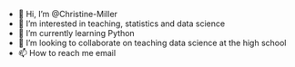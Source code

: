 - 👋 Hi, I’m @Christine-Miller
- 👀 I’m interested in teaching, statistics and data science 
- 🌱 I’m currently learning Python
- 💞️ I’m looking to collaborate on teaching data science at the high school 
- 📫 How to reach me email 

<!---
Christine-Miller/Christine-Miller is a ✨ special ✨ repository because its `README.md` (this file) appears on your GitHub profile.
You can click the Preview link to take a look at your changes.
--->

